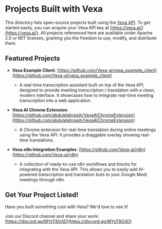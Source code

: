 # Projects Built with Vexa

This directory lists open-source projects built using the [Vexa API](https://github.com/Vexa-ai/vexa). To get started easily, you can acquire your Vexa API key at [https://vexa.ai/](https://vexa.ai/). All projects referenced here are available under Apache 2.0 or MIT licenses, granting you the freedom to use, modify, and distribute them.

## Featured Projects

- **Vexa Example Client**: [https://github.com/Vexa-ai/vexa_example_client](https://github.com/Vexa-ai/vexa_example_client)
  - A real-time transcription assistant built on top of the Vexa API, designed to provide meeting transcription / translation with a clean, modern interface. It showcases how to integrate real-time meeting transcription into a web application.

- **Vexa AI Chrome Extension**: [https://github.com/abdulelahragih/VexaAIChromeExtension](https://github.com/abdulelahragih/VexaAIChromeExtension)
  - A Chrome extension for real-time translation during online meetings using the Vexa API. It provides a draggable overlay showing real-time translations.

- **Vexa n8n Integration Examples**: [https://github.com/Vexa-ai/n8n](https://github.com/Vexa-ai/n8n)
  - A collection of ready-to-use n8n workflows and blocks for integrating with the Vexa API. This allows you to easily add AI-powered transcription and translation bots to your Google Meet meetings through n8n.

## Get Your Project Listed!

Have you built something cool with Vexa? We'd love to see it!

Join our Discord channel and share your work: [https://discord.gg/MYsT8G4D](https://discord.gg/MYsT8G4D) 